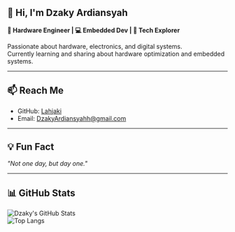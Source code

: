 ## 👋 Hi, I'm Dzaky Ardiansyah

**🔧 Hardware Engineer | 💻 Embedded Dev | 🧠 Tech Explorer**

Passionate about hardware, electronics, and digital systems.  
Currently learning and sharing about hardware optimization and embedded systems.

---

## 📫 Reach Me
- GitHub: [Lahjaki](https://github.com/Lahjaki)
- Email: DzakyArdiansyahh@gmail.com

---

## 💡 Fun Fact
*"Not one day, but day one."*

---

## 📊 GitHub Stats

![Dzaky's GitHub Stats](https://github-readme-stats.vercel.app/api?username=Lahjaki&show_icons=true&theme=radical)  
![Top Langs](https://github-readme-stats.vercel.app/api/top-langs/?username=Lahjaki&layout=compact&theme=radical)
